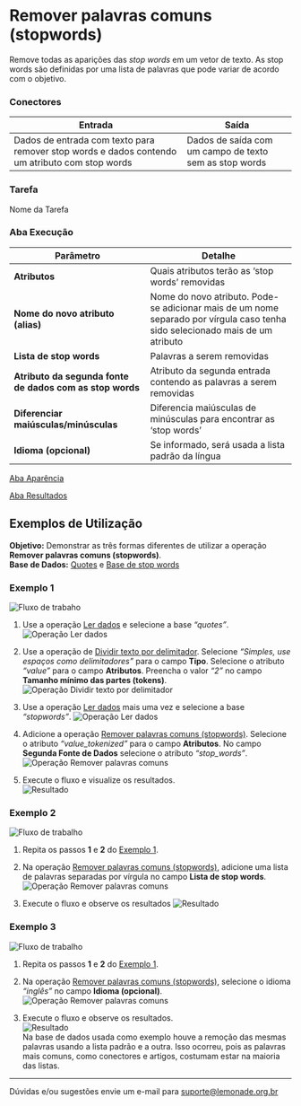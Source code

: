 # Remover palavras comuns (stopwords)

Remove todas as aparições das *stop words* em um vetor de texto. As stop words são definidas por uma lista de palavras que pode variar de acordo com o objetivo.

### Conectores
| Entrada | Saída |
| --- | --- |
| Dados de entrada com texto para remover stop words e dados contendo um atributo com stop words | Dados de saída com um campo de texto sem as stop words |

### Tarefa
Nome da Tarefa

### Aba Execução
| Parâmetro | Detalhe |
| --- | --- |
| **Atributos** | Quais atributos terão as ‘stop words’ removidas |
| **Nome do novo atributo (alias)** | Nome do novo atributo. Pode-se adicionar mais de um nome separado por vírgula caso tenha sido selecionado mais de um atributo |
| **Lista de stop words** | Palavras a serem removidas |
| **Atributo da segunda fonte de dados com as stop words** | Atributo da segunda entrada contendo as palavras a serem removidas |
| **Diferenciar maiúsculas/minúsculas** | Diferencia maiúsculas de minúsculas para encontrar as ‘stop words’ |
| **Idioma (opcional)** | Se informado, será usada a lista padrão da língua |

[Aba Aparência][1]

[Aba Resultados][2] 

## Exemplos de Utilização
**Objetivo:** Demonstrar as três formas diferentes de utilizar a operação **Remover palavras comuns (stopwords)**.\
**Base de Dados:** [Quotes][3] e [Base de stop words][6]

### Exemplo 1
![Fluxo de trabaho](/img/spark/pre-processamento-de-dados/operacoes-textuais-remover-palavras-comuns/image7.png)

1. Use a operação [Ler dados][4] e selecione a base *“quotes”*.\
![Operação Ler dados](/img/spark/pre-processamento-de-dados/operacoes-textuais-remover-palavras-comuns/image4.png)

2. Use a operação de [Dividir texto por delimitador][5]. Selecione *“Simples, use espaços como delimitadores”* para o campo **Tipo**. Selecione o atributo *“value”* para o campo **Atributos**. Preencha o valor *“2”* no campo **Tamanho mínimo das partes (tokens)**.\
![Operação Dividir texto por delimitador](/img/spark/pre-processamento-de-dados/operacoes-textuais-remover-palavras-comuns/image11.png)

3. Use a operação [Ler dados][4] mais uma vez e selecione a base *“stopwords”*.
![Operação Ler dados](/img/spark/pre-processamento-de-dados/operacoes-textuais-remover-palavras-comuns/image10.png)

4. Adicione a operação [Remover palavras comuns (stopwords)][7]. Selecione o atributo *“value_tokenized”* para o campo **Atributos**. No campo **Segunda Fonte de Dados** selecione o atributo *“stop_words”*.\
![Operação Remover palavras comuns](/img/spark/pre-processamento-de-dados/operacoes-textuais-remover-palavras-comuns/image5.png)

5. Execute o fluxo e visualize os resultados.\
![Resultado](/img/spark/pre-processamento-de-dados/operacoes-textuais-remover-palavras-comuns/image2.png)


### Exemplo 2
![Fluxo de trabalho](/img/spark/pre-processamento-de-dados/operacoes-textuais-remover-palavras-comuns/image1.png)

1. Repita os passos **1** e **2** do [Exemplo 1].

2. Na operação [Remover palavras comuns (stopwords)][7], adicione uma lista de palavras separadas por vírgula no campo **Lista de stop words**.\
![Operação Remover palavras comuns](/img/spark/pre-processamento-de-dados/operacoes-textuais-remover-palavras-comuns/image3.png)

3. Execute o fluxo e observe os resultados
![Resultado](/img/spark/pre-processamento-de-dados/operacoes-textuais-remover-palavras-comuns/image8.png)

### Exemplo 3
![Fluxo de trabalho](/img/spark/pre-processamento-de-dados/operacoes-textuais-remover-palavras-comuns/image1.png)

1. Repita os passos **1** e **2** do [Exemplo 1].

2. Na operação [Remover palavras comuns (stopwords)][7], selecione o idioma *“inglês”* no campo **Idioma (opcional)**.\
![Operação Remover palavras comuns](/img/spark/pre-processamento-de-dados/operacoes-textuais-remover-palavras-comuns/image9.png)

3. Execute o fluxo e observe os resultados.\
![Resultado](/img/spark/pre-processamento-de-dados/operacoes-textuais-remover-palavras-comuns/image6.png)\
Na base de dados usada como exemplo houve a remoção das mesmas palavras usando a lista padrão e a outra. Isso ocorreu, pois as palavras mais comuns, como conectores e artigos, costumam estar na maioria das listas.

---
Dúvidas e/ou sugestões envie um e-mail para suporte@lemonade.org.br

[Exemplo 1]: #exemplo-1
[1]: /pt-br/spark/documentacao-geral/documentacao-geral.html#aba-aparencia
[2]: /pt-br/spark/documentacao-geral/documentacao-geral.html#aba-resultados
[3]: /pt-br/spark/base-de-dados/#quotes
[4]: /pt-br/spark/entrada-e-saida/ler-dados.html
[5]: /pt-br/spark/pre-processamento-de-dados/operacoes-textuais-dividir-texto-por-delimitador.html
[6]: https://github.com/igorbrigadir/stopwords/blob/master/en_stopwords.csv
[7]: /pt-br/spark/pre-processamento-de-dados/operacoes-textuais-remover-palavras-comuns.html